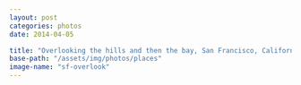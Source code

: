 ```yaml
---
layout: post
categories: photos
date: 2014-04-05

title: "Overlooking the hills and then the bay, San Francisco, California"
base-path: "/assets/img/photos/places"
image-name: "sf-overlook"
---
```

